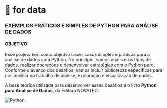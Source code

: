 # 🐍 for data
### EXEMPLOS PRÁTICOS E SIMPLES DE PYTHON PARA ANÁLISE DE DADOS

#### OBJETIVO
Esse projeto tem como objetivo trazer casos simples e práticos para a análise de dados com Python. No princípio, vamos analisar os tipos de dados, realizar operações e desenvolver estratégias com o Python puro. Conforme o avanço dos desafios, vamos incluir bibliotecas específicas para nos auxiliar no trabalho de análise, exploração e visualização de dados.

A base teórica utilizada para desenvolver esses desafios é o livro <strong>Python para Análise de Dados</strong>, da Editora NOVATEC.

<img alt="Python" src="https://img.shields.io/badge/python-%2314354C.svg?&style=for-the-badge&logo=python&logoColor=white"/> 
